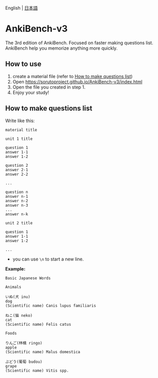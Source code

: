 English | [日本語](README-ja.md)
# AnkiBench-v3
The 3rd edition of AnkiBench. Focused on faster making questions list.
AnkiBench help you memorize anything more quickly.

## How to use
1. create a material file (refer to [How to make questions list](#how-to-make-questions-list))
2. Open https://sorutoproject.github.io/AnkiBench-v3/index.html
3. Open the file you created in step 1.
4. Enjoy your study!

## How to make questions list

Write like this:
```
material title

unit 1 title

question 1
answer 1-1
answer 1-2

question 2
answer 2-1
answer 2-2

...

question n
answer n-1
answer n-2
answer n-3
...
answer n-k

unit 2 title

question 1
answer 1-1
answer 1-2

...
```

* you can use `\n` to start a new line.

**Example:**
```
Basic Japanese Words

Animals

いぬ(犬 inu)
dog
(Scientific name) Canis lupus familiaris

ねこ(猫 neko)
cat
(Scientific name) Felis catus

Foods

りんご(林檎 ringo)
apple
(Scientific name) Malus domestica

ぶどう(葡萄 budou)
grape
(Scientific name) Vitis spp.

```
